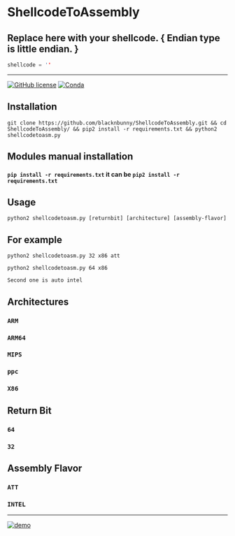 # ShellcodeToAssembly

## Replace here with your shellcode. { Endian type is little endian. }
```c
shellcode = ''
```
---------

[![GitHub license](https://img.shields.io/badge/license-MIT-blue.svg)]()
[![Conda](https://img.shields.io/conda/pn/conda-forge/python.svg)]()

## Installation
`git clone https://github.com/blacknbunny/ShellcodeToAssembly.git && cd ShellcodeToAssembly/ && pip2 install -r requirements.txt && python2 shellcodetoasm.py`


## Modules manual installation
#### `pip install -r requirements.txt` it can be `pip2 install -r requirements.txt`

## Usage
`python2 shellcodetoasm.py [returnbit] [architecture] [assembly-flavor]`

## For example
`python2 shellcodetoasm.py 32 x86 att`

`python2 shellcodetoasm.py 64 x86`

`Second one is auto intel`

## Architectures
### `ARM`
### `ARM64`
### `MIPS`
### `ppc`
### `X86`

## Return Bit
### `64`
### `32`

## Assembly Flavor
### `ATT`
### `INTEL`

------

[![demo](https://asciinema.org/a/xjWrXfftZS7BvSzVRd44LuzkP.png)](https://asciinema.org/a/xjWrXfftZS7BvSzVRd44LuzkP?autoplay=1)
